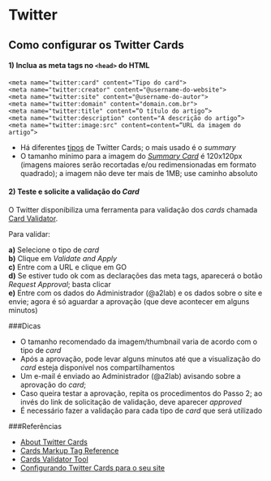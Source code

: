 # Twitter

## Como configurar os Twitter Cards
#### 1) Inclua as meta tags no ```<head>``` do HTML

    <meta name="twitter:card" content="Tipo do card"> 
    <meta name="twitter:creator" content="@username-do-website">
    <meta name="twitter:site" content="@username-do-autor">
    <meta name="twitter:domain" content="domain.com.br">
    <meta name="twitter:title" content=“O título do artigo”>
    <meta name="twitter:description" content="A descrição do artigo”>
    <meta name="twitter:image:src" content=content=“URL da imagem do artigo”>

* Há diferentes [tipos](https://dev.twitter.com/docs/cards#cards) de Twitter Cards; o mais usado é o _summary_
* O tamanho mínimo para a imagem do [_Summary Card_](https://dev.twitter.com/docs/cards/types/summary-card) é 120x120px (imagens maiores serão recortadas e/ou redimensionadas em formato quadrado); a imagem não deve ter mais de 1MB; use caminho absoluto 

#### 2) Teste e solicite a validação do _Card_

O Twitter disponibiliza uma ferramenta para validação dos _cards_ chamada [Card Validator](https://dev.twitter.com/docs/cards/validation/validator). 

Para validar:

**a)** Selecione o tipo de _card_ <br>
**b)** Clique em _Validate and Apply_ <br>
**c)** Entre com a URL e clique em GO <br>
**d)** Se estiver tudo ok com as declarações das meta tags, aparecerá o botão _Request Approval_; basta clicar<br>
**e)** Entre com os dados do Administrador (@a2lab) e os dados sobre o site e envie; agora é só aguardar a aprovação (que deve acontecer em alguns minutos)

###Dicas
* O tamanho recomendado da imagem/thumbnail varia de acordo com o tipo de _card_
* Após a aprovação, pode levar alguns minutos até que a visualização do _card_ esteja disponível nos compartilhamentos
* Um e-mail é enviado ao Administrador (@a2lab) avisando sobre a aprovação do _card_; 
* Caso queira testar a aprovação, repita os procedimentos do Passo 2; ao invés do link de solicitação de validação, deve aparecer _approved_
* É necessário fazer a validação para cada tipo de _card_ que será utilizado

###Referências

* [About Twitter Cards](https://dev.twitter.com/docs/cards)
* [Cards Markup Tag Reference](https://dev.twitter.com/docs/cards/markup-reference)
* [Cards Validator Tool](https://dev.twitter.com/docs/cards/validation/validator)
* [Configurando Twitter Cards para o seu site](http://leobetosouza.com.br/blog/2014/03/04/configurando-twitter-cards-para-o-seu-site/)

